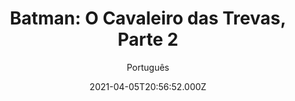 ---
id: 'cbe1d101-a968-4424-912d-50ee80edeb6a'
type: 'movie' # Filme, Série, Anime
title: "Batman: O Cavaleiro das Trevas, Parte 2"
synopsis: ["O Cavaleiro das Trevas, com a jovem e corajosa Carrie Kelly ao seu lado como Robin, finalmente reclamam Gotham City de volta e permitem que um raio de esperança penetre no reino de terror que o grupo conhecido como Os Mutantes instaurou na cidade. Com Batman de volta às atenções, a intensa cobertura da mídia acabou despertando um mal, de longe muito pior, no Asilo Arkham – O Coringa! Destinado a ser o seu inimigo mortal, o Coringa tem um plano diabólico que pode conduzir Batman aos níveis mais sombrios da insanidade. Enquanto isso, no horizonte, uma catástrofe global se dirige rapidamente para Gotham e surge em uma face familiar, a do Homem-de-Aço, só que desta vez ele tem Batman em seus pensamentos. Um elenco estelar empresta sua voz aos personagens, liderado por Peter Weller, Ariel Winter e David Selby, e entrega ao espectador o épico final desta lenda da DC Comics.",
]
originalTitle: "Batman: The Dark Knight Returns, Part 2"
date: '2021-04-05T20:56:52.000Z'
update: '2021-04-05T20:56:52.000Z'
releaseDate: '2013-01-18T03:00:00.000Z'
imdb:
  rating: '8.4' # 8.5
  id: '' # tt0470752
duration: '1h 18m'
trailer:
  urls: [
    'koK3hGDwW88',
  ]
tags: ['1080p']
genre: ['Ação', 'Animação', 'Mistério'] #
quality: 'BluRay' # BluRay, WEB-DL, HDTV, WEB-DL4K, WEB-DLe
format: 'Mkv' # MKV, MP4, TS
audio: 'Português, Inglês' # Dublado, Legendado, Dual Audio, Dub & Leg
subtitle: 'Português' # Português, inglês,
size: '5.57 GB' # 4.8 GB
audioQuality: 10
videoQuality: 10
directors: []
#  - name: 'Lana Wachowski'
#    image: ''
#  - name: 'Lilly Wachowski'
#    image: ''
cast: []
#  - name: 'Keanu Reeves'
#    image: ''
#    characterName: 'Neo'
writers: []
#  - name: ''
#    image: ''
maturityRating:
  age: '' # L , 10, 12, 14, 16, 18
  topics: [''] # Violence, Illegal drugs, Inappropriate Language, Legal Drugs, Sexual Content, Extreme Violence
###########################################
download:
  
  - url: 'magnet:?xt=urn:btih:f27f4c9692a7a448a1fc5a5f6c4dd715f2a5721d&dn=Batman.The.Dark.Knight.Returns.Part.2.2013.1080p.BluRay.x264-DiS&tr=udp%3A%2F%2Ftracker.leechers-paradise.org%3A6969&tr=udp%3A%2F%2Ftracker.openbittorrent.com%3A80&tr=udp%3A%2F%2Fopen.demonii.com%3A1337&tr=udp%3A%2F%2Ftracker.coppersurfer.tk%3A6969&tr=udp%3A%2F%2Fexodus.desync.com%3A6969'
    resolution: '1080p' # 720p, 1080p, 4K,
    audio: 'Dual Áudio' # Dublado, Legendado, Dual Audio
    size: '' # 4.8 GB
    quality: '' # BluRay, WEB-DL
    format: '' # MKV
images:
  cover: '/assets/movies/batman-o-cavaleiro-das-trevas-parte-2.jpg'
  background: '/assets/movies/'
---